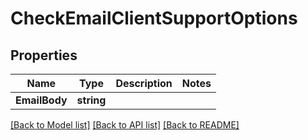 # CheckEmailClientSupportOptions

## Properties

Name | Type | Description | Notes
------------ | ------------- | ------------- | -------------
**EmailBody** | **string** |  | 

[[Back to Model list]](../README#documentation-for-models) [[Back to API list]](../README#documentation-for-api-endpoints) [[Back to README]](../README)


